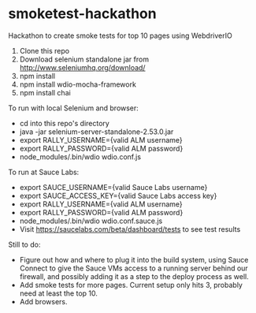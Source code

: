 # smoketest-hackathon
Hackathon to create smoke tests for top 10 pages using WebdriverIO

1. Clone this repo
2. Download selenium standalone jar from http://www.seleniumhq.org/download/
3. npm install
4. npm install wdio-mocha-framework
5. npm install chai

To run with local Selenium and browser:

- cd into this repo's directory
- java -jar selenium-server-standalone-2.53.0.jar
- export RALLY_USERNAME={valid ALM username}
- export RALLY_PASSWORD={valid ALM password}
- node_modules/.bin/wdio wdio.conf.js

To run at Sauce Labs:
- export SAUCE_USERNAME={valid Sauce Labs username}
- export SAUCE_ACCESS_KEY={valid Sauce Labs access key}
- export RALLY_USERNAME={valid ALM username}
- export RALLY_PASSWORD={valid ALM password}
- node_modules/.bin/wdio wdio.conf.sauce.js
- Visit https://saucelabs.com/beta/dashboard/tests to see test results

Still to do:
- Figure out how and where to plug it into the build system, using Sauce Connect to give the Sauce VMs access to a running server behind our firewall, and possibly adding it as a step to the deploy process as well.
- Add smoke tests for more pages.  Current setup only hits 3, probably need at least the top 10.
- Add browsers.
